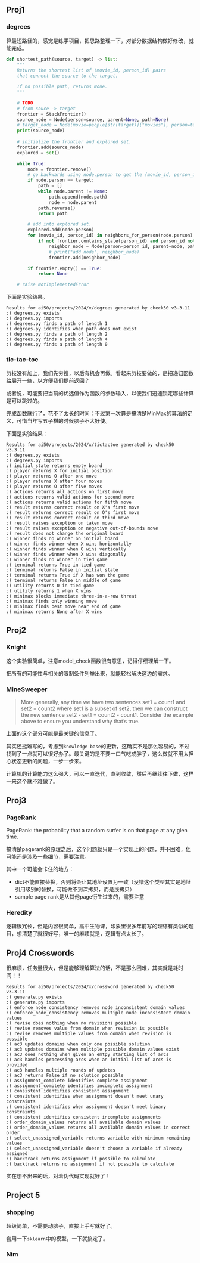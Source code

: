 ## Proj1
### degrees
算最短路径的，感觉是练手项目，把思路整理一下，对部分数据结构做好修改，就能完成。
```python
def shortest_path(source, target) -> list:
    """
    Returns the shortest list of (movie_id, person_id) pairs
    that connect the source to the target.

    If no possible path, returns None.
    """

    # TODO
    # from souce -> target
    frontier = StackFrontier()
    source_node = Node(person=source, parent=None, path=None)
    # target_node = Node(movie=people[str(target)]["movies"], person=target, parent=None)
    print(source_node)
    
    # initialize the frontier and explored set.
    frontier.add(source_node)
    explored = set()

    while True:
        node = frontier.remove()
        # go backwards using node.person to get the (movie_id, person_id) list.
        if node.person == target:
            path = []
            while node.parent != None:
                path.append(node.path)
                node = node.parent
            path.reverse()
            return path

        # add into explored set.
        explored.add(node.person)
        for (movie_id, person_id) in neighbors_for_person(node.person):
            if not frontier.contains_state(person_id) and person_id not in explored:
                neighbor_node = Node(person=person_id, parent=node, path=(movie_id, person_id))
                # print("add node", neighbor_node)
                frontier.add(neighbor_node)

        if frontier.empty() == True:
            return None

    # raise NotImplementedError
```
下面是实验结果。
```
Results for ai50/projects/2024/x/degrees generated by check50 v3.3.11
:) degrees.py exists
:) degrees.py imports
:) degrees.py finds a path of length 1
:) degrees.py identifies when path does not exist
:) degrees.py finds a path of length 2
:) degrees.py finds a path of length 4
:) degrees.py finds a path of length 0
```
### tic-tac-toe
剪枝没有加上，我们先穷搜，以后有机会再做。看起来剪枝要做的，是把递归函数给展开一些，以方便我们提前返回？

或者说，可能要把当前的优选值作为函数的参数输入，以便我们迅速锁定哪些计算是可以跳过的。

完成函数就行了，花不了太长的时间：不过第一次算是搞清楚MinMax的算法的定义，可惜当年写五子棋的时候脑子不大好使。

下面是实验结果：
```
Results for ai50/projects/2024/x/tictactoe generated by check50 v3.3.11
:) degrees.py exists
:) degrees.py imports
:) initial_state returns empty board
:) player returns X for initial position
:) player returns O after one move
:) player returns X after four moves
:) player returns O after five moves
:) actions returns all actions on first move
:) actions returns valid actions for second move
:) actions returns valid actions for fifth move
:) result returns correct result on X's first move
:) result returns correct result on O's first move
:) result returns correct result on third move
:) result raises exception on taken move
:) result raises exception on negative out-of-bounds move
:) result does not change the original board
:) winner finds no winner on initial board
:) winner finds winner when X wins horizontally
:) winner finds winner when O wins vertically
:) winner finds winner when X wins diagonally
:) winner finds no winner in tied game
:) terminal returns True in tied game
:) terminal returns False in initial state
:) terminal returns True if X has won the game
:) terminal returns False in middle of game
:) utility returns 0 in tied game
:) utility returns 1 when X wins
:) minimax blocks immediate three-in-a-row threat
:) minimax finds only winning move
:) minimax finds best move near end of game
:) minimax returns None after X wins
```
## Proj2
### Knight
这个实验很简单，注意model_check函数很有意思，记得仔细理解一下。

把所有的可能性与相关的限制条件列举出来，就能轻松解决这边的需求。
### MineSweeper
> More generally, any time we have two sentences set1 = count1 and set2 = count2 where set1 is a subset of set2, then we can construct the new sentence set2 - set1 = count2 - count1. Consider the example above to ensure you understand why that’s true.

上面的这个部分可能是最关键的信息了。

其实还挺难写的，考虑到`knowledge base`的更新，这确实不是那么容易的，不过找到了一点就可以很好办了。最关键的是不要一口气吃成胖子，这么做就不用太担心状态更新的问题，一步一步来。

计算机的计算能力这么强大，可以一直迭代，直到收敛，然后再继续往下做，这样一来这个就不难做了。

## Proj3
### PageRank
PageRank: the probability that a random surfer is on that page at any gien time.

搞清楚pagerank的原理之后，这个问题就只是一个实现上的问题，并不困难，但可能还是涉及一些细节，需要注意。

其中一个可能会卡住的地方：
- dict不能直接替换，否则将会让其地址设置为一致（没错这个类型其实是地址引用级别的替换，可能做不到深拷贝，而是浅拷贝）
- sample page rank是从其他page衍生过来的，需要注意

### Heredity
逻辑很冗长，但是内容很简单，高中生物课，印象里很多年前写的理综有类似的题目，想清楚了就很好写，唯一的麻烦就是，逻辑有点太长了。

## Proj4 Crosswords
很麻烦，任务量很大，但是能够理解算法的话，不是那么困难，其实就是耗时间！！

```
Results for ai50/projects/2024/x/crossword generated by check50 v3.3.11
:) generate.py exists
:) generate.py imports
:) enforce_node_consistency removes node inconsistent domain values
:) enforce_node_consistency removes multiple node inconsistent domain values
:) revise does nothing when no revisions possible
:) revise removes value from domain when revision is possible
:) revise removes multiple values from domain when revision is possible
:) ac3 updates domains when only one possible solution
:) ac3 updates domains when multiple possible domain values exist
:) ac3 does nothing when given an emtpy starting list of arcs
:) ac3 handles processing arcs when an initial list of arcs is provided
:) ac3 handles multiple rounds of updates
:) ac3 returns False if no solution possible
:) assignment_complete identifies complete assignment
:) assignment_complete identifies incomplete assignment
:) consistent identifies consistent assignment
:) consistent identifies when assignment doesn't meet unary constraints
:) consistent identifies when assignment doesn't meet binary constraints
:) consistent identifies consistent incomplete assignments
:) order_domain_values returns all available domain values
:) order_domain_values returns all available domain values in correct order
:) select_unassigned_variable returns variable with minimum remaining values
:) select_unassigned_variable doesn't choose a variable if already assigned
:) backtrack returns assignment if possible to calculate
:) backtrack returns no assignment if not possible to calculate
```
实在想不出来的话，对着伪代码实现就好了！
## Project 5
### shopping
超级简单，不需要动脑子，直接上手写就好了。

套用一下`sklearn`中的模型，一下就搞定了。
### Nim